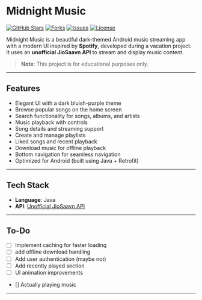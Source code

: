 # Midnight Music


[![GitHub Stars](https://img.shields.io/github/stars/Anonymous-Krypton/Midnight_Music?style=social)](https://github.com/Anonymous-Krypton/Midnight_Music/stargazers)
[![Forks](https://img.shields.io/github/forks/Anonymous-Krypton/Midnight_Music?style=social)](https://github.com/Anonymous-Krypton/Midnight_Music/network/members)
[![Issues](https://img.shields.io/github/issues/Anonymous-Krypton/Midnight_Music)](https://github.com/Anonymous-Krypton/Midnight_Music/issues)
[![License](https://img.shields.io/github/license/Anonymous-Krypton/Midnight_Music)](LICENSE)

Midnight Music is a beautiful dark-themed Android music streaming app with a modern UI inspired by **Spotify**, developed during a vacation project. It uses an **unofficial JioSaavn API** to stream and display music content.

> **Note**: This project is for educational purposes only.

---

## Features

- Elegant UI with a dark bluish-purple theme
- Browse popular songs on the home screen
- Search functionality for songs, albums, and artists
- Music playback with controls
- Song details and streaming support
- Create and manage playlists
- Liked songs and recent playback
- Download music for offline playback
- Bottom navigation for seamless navigation
- Optimized for Android (built using Java + Retrofit)

---



## Tech Stack

- **Language**: Java
- **API**: [Unofficial JioSaavn API]()

---

## To-Do

- [ ] Implement caching for faster loading
- [ ] add offline download handling
- [ ] Add user authentication (maybe not)
- [ ] Add recently played section
- [ ] UI animation improvements
- [] Actually playing music

---

